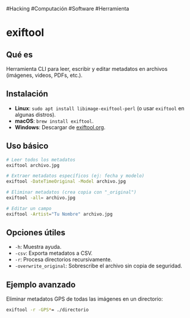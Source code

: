 #Hacking #Computación #Software #Herramienta
# exiftool

## Qué es
Herramienta CLI para leer, escribir y editar metadatos en archivos (imágenes, videos, PDFs, etc.).

## Instalación
- **Linux**: `sudo apt install libimage-exiftool-perl` (o usar `exiftool` en algunas distros).
- **macOS**: `brew install exiftool`.
- **Windows**: Descargar de [exiftool.org](https://exiftool.org/).

## Uso básico
```bash
# Leer todos los metadatos
exiftool archivo.jpg

# Extraer metadatos específicos (ej: fecha y modelo)
exiftool -DateTimeOriginal -Model archivo.jpg

# Eliminar metadatos (crea copia con "_original")
exiftool -all= archivo.jpg

# Editar un campo
exiftool -Artist="Tu Nombre" archivo.jpg
```

## Opciones útiles
- `-h`: Muestra ayuda.
- `-csv`: Exporta metadatos a CSV.
- `-r`: Procesa directorios recursivamente.
- `-overwrite_original`: Sobrescribe el archivo sin copia de seguridad.

## Ejemplo avanzado
Eliminar metadatos GPS de todas las imágenes en un directorio:
```bash
exiftool -r -GPS*= ./directorio
```
